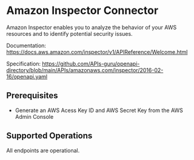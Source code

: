 # Amazon Inspector Connector
Amazon Inspector enables you to analyze the behavior of your AWS resources and to identify potential security issues.

Documentation: https://docs.aws.amazon.com/inspector/v1/APIReference/Welcome.html

Specification: https://github.com/APIs-guru/openapi-directory/blob/main/APIs/amazonaws.com/inspector/2016-02-16/openapi.yaml

## Prerequisites

+ Generate an AWS Acess Key ID and AWS Secret Key from the AWS Admin Console

## Supported Operations
All endpoints are operational.